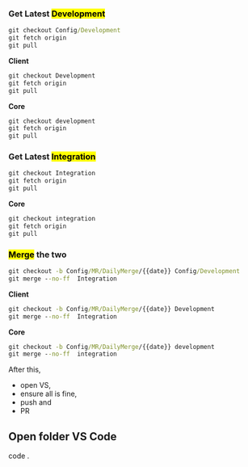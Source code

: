 
### Get Latest <mark class="hltr-green">Development</mark>

```cmd
git checkout Config/Development
git fetch origin
git pull

```

**Client**
```cmd
git checkout Development
git fetch origin
git pull

```

**Core**
```cmd
git checkout development
git fetch origin
git pull

```

### Get Latest <mark class="hltr-blue">Integration</mark>

```cmd
git checkout Integration
git fetch origin
git pull

```

**Core**
```cmd
git checkout integration
git fetch origin
git pull
```


### <mark class="hltr-red">Merge</mark> the two

```cmd
git checkout -b Config/MR/DailyMerge/{{date}} Config/Development
git merge --no-ff  Integration

```
**Client**
```cmd
git checkout -b Config/MR/DailyMerge/{{date}} Development
git merge --no-ff  Integration

```

**Core**
```cmd
git checkout -b Config/MR/DailyMerge/{{date}} development
git merge --no-ff  integration

```

After this, 
- open VS, 
- ensure all is fine, 
- push and 
- PR

## Open folder VS Code
code .
